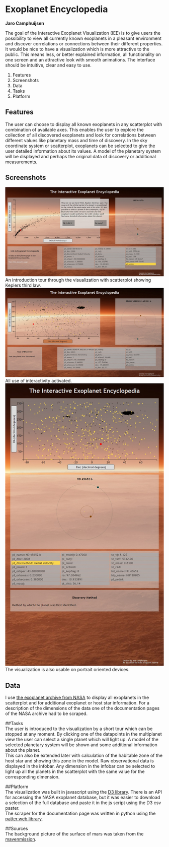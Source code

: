 # Exoplanet Encyclopedia
**Jaro Camphuijsen**  

The goal of the Interactive Exoplanet
Visualization (IEE) is to give users the possibility to view all currently known
exoplanets in a pleasant environment and discover correlations or connections
between their different properties.
It would be nice to have a visualization
which is more attractive to the public. This means less, or better explained
information, all functionality on one screen and an attractive look with smooth
animations. The interface should be intuitive, clear and easy to use.  
  
1. Features  
2. Screenshots   
3. Data  
4. Tasks  
5. Platform  
  
## Features  
The user can choose to display all known exoplanets in any scatterplot with combination of available axes. This enables the user to explore the collection of all discovered exoplanets and look for correlations between different values like planetary mass and time of discovery.
In the sky coordinate system or scatterplot, exoplanets can be selected to give the user detailed information about its values. A model of the planetary system will be displayed and perhaps the original data of discovery or additional measurements.   

## Screenshots  
![Introduction tour](/docs/screenshot1.jpg)
An introduction tour through the visualization with scatterplot showing Keplers third law.  
![Interactivity](/docs/screenshot2.jpg)
All use of interactivity activated.   
![Scalable](/docs/screenshot3.jpg)
The visualization is also usable on portrait oriented devices.   

## Data  
I use [the exoplanet archive from NASA](http://exoplanetarchive.ipac.caltech.edu/) to display all exoplanets in the scatterplot and for additional exoplanet or host star information. For a description of the dimensions of the data one of the documentation pages of the NASA archive had to be scraped.   
  
##Tasks   
The user is introduced to the visualization by a short tour which can be stopped at any moment. 
By clicking one of the datapoints in the multiplanet view the user can select a single planet which will light up. A model of the selected planetary system will be shown and some additional information about the planet.  
This can also be extended later with calculation of the habitable zone of the host star and showing this zone in the model. 
Raw observational data is displayed in the infobar. Any dimension in the infobar can be selected to light up all the planets in the scatterplot with the same value for the corresponding dimension.


##Platform  
The visualization was built in javascript using the [D3 library](http://d3js.org/).
There is an API for accessing the NASA exoplanet database, but it was easier to download a selection of the full database and paste it in the js script using the D3 csv paster.   
The scraper for the documentation page was written in python using the [patter.web library](http://www.clips.ua.ac.be/pages/pattern-web).

##Sources  
The background picture of the surface of mars was taken from the [mavenmission](http://lasp.colorado.edu/home/maven/2014/10/31/maven-status-update-oct-31-2014/).
